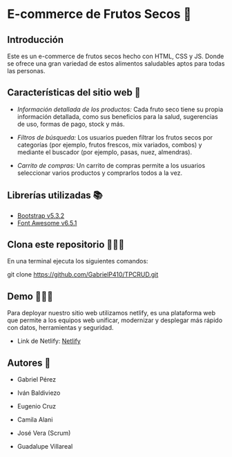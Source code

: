 # E-commerce de Frutos Secos 🌰

## Introducción

Este es un e-commerce de frutos secos hecho con HTML, CSS y JS. Donde se ofrece una gran variedad de estos alimentos saludables aptos para todas las personas.

## Características del sitio web 📍

- *Información detallada de los productos:* Cada fruto seco tiene su propia información detallada, como sus beneficios para la salud, sugerencias de uso, formas de pago, stock y más.

- *Filtros de búsqueda:* Los usuarios pueden filtrar los frutos secos por categorías (por ejemplo, frutos frescos, mix variados, combos) y mediante el buscador (por ejemplo, pasas, nuez, almendras).

- *Carrito de compras:* Un carrito de compras permite a los usuarios seleccionar varios productos y comprarlos todos a la vez.


## Librerías utilizadas 📚

- [Bootstrap v5.3.2](https://getbootstrap.com/)
- [Font Awesome v6.5.1](https://fontawesome.com/)

## Clona este repositorio 👩🏻‍💻

En una terminal ejecuta los siguientes comandos:

git clone https://github.com/GabrielP410/TPCRUD.git

## Demo 🧑🏻‍💻

Para deployar nuestro sitio web utilizamos netlify, es una plataforma web que permite a los equipos web unificar, modernizar y desplegar más rápido con datos, herramientas y seguridad.

- Link de Netlify: [Netlify](https://www.netlify.com/)

## Autores 🥜

- Gabriel Pérez

- Iván Baldiviezo

- Eugenio Cruz

- Camila Alani

- José Vera (Scrum)

- Guadalupe Villareal